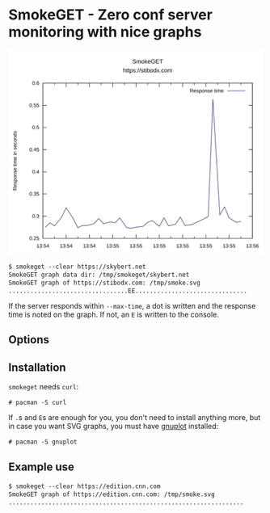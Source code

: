 # SmokeGET - Zero conf server monitoring with nice graphs

<img src="smokeget.svg" alt="smokeget graph"/>

```text
$ smokeget --clear https://skybert.net
SmokeGET graph data dir: /tmp/smokeget/skybert.net
SmokeGET graph of https://stibodx.com: /tmp/smoke.svg
.................................EE...............................
```

If the server responds within `--max-time`, a dot is written and the
response time is noted on the graph. If not, an `E` is written to the
console.

## Options


## Installation

`smokeget` needs `curl`:
```text
# pacman -S curl
```

If `.`s and `E`s are enough for you, you don't need to install
anything more, but in case you want SVG graphs, you must have
[gnuplot](http://www.gnuplot.info/) installed:

```text
# pacman -S gnuplot
```


## Example use

```text
$ smokeget --clear https://edition.cnn.com
SmokeGET graph of https://edition.cnn.com: /tmp/smoke.svg
.................................................................
```
